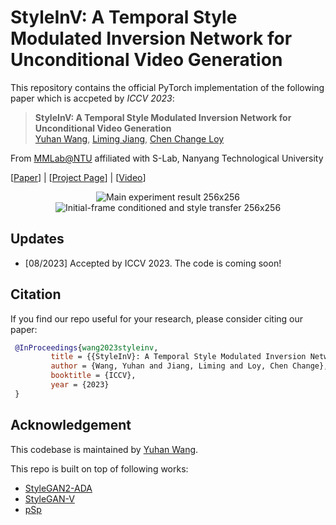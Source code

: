 # StyleInV: A Temporal Style Modulated Inversion Network for Unconditional Video Generation

This repository contains the official PyTorch implementation of the following paper which is accpeted by *ICCV 2023*:

> **StyleInV: A Temporal Style Modulated Inversion Network for Unconditional Video Generation**<br>
> [Yuhan Wang](https://johann.wang/), [Liming Jiang](https://liming-jiang.com/), [Chen Change Loy](https://www.mmlab-ntu.com/person/ccloy/)<br>

From [MMLab@NTU](https://www.mmlab-ntu.com/) affiliated with S-Lab, Nanyang Technological University

[[Paper](https://johann.wang/uploads/iccv2023_styleinv.pdf)] |
[[Project Page](#)] |
[[Video](https://www.youtube.com/watch?v=R_v_L-32_Vo)]

<div style="text-align:center">
<img src="./assets/main.gif" alt="Main experiment result 256x256"/>
</div>

<div style="text-align:center">
<img src="./assets/init.gif" alt="Initial-frame conditioned and style transfer 256x256"/>
</div>

## Updates
- [08/2023] Accepted by ICCV 2023. The code is coming soon!

## Citation

   If you find our repo useful for your research, please consider citing our paper:

   ```bibtex
    @InProceedings{wang2023styleinv,
            title = {{StyleInV}: A Temporal Style Modulated Inversion Network for Unconditional Video Generation},
            author = {Wang, Yuhan and Jiang, Liming and Loy, Chen Change},
            booktitle = {ICCV},
            year = {2023}
    }   
   ```

## Acknowledgement

This codebase is maintained by [Yuhan Wang](https://johann.wang/).

This repo is built on top of following works:
* [StyleGAN2-ADA](https://github.com/NVlabs/stylegan2-ada-pytorch)
* [StyleGAN-V](https://github.com/universome/stylegan-v)
* [pSp](https://github.com/eladrich/pixel2style2pixel)